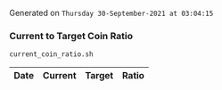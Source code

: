 Generated on `Thursday 30-September-2021 at 03:04:15`

### Current to Target Coin Ratio
`current_coin_ratio.sh`

Date|Current|Target|Ratio
---|---|---|---
